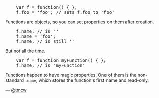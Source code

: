 <pre lang="javascript">
    var f = function() { };
    f.foo = 'foo'; // sets f.foo to 'foo'
</pre>

Functions are objects, so you can set properties on them after creation.

<pre lang="javascript">
    f.name; // is ''
    f.name = 'foo';
    f.name; // is still ''
</pre>

But not all the time.

<pre lang="javascript">
    var f = function myFunction() { };
    f.name; // is 'myFunction'
</pre>

Functions happen to have magic properties. One of them is the non-standard `.name`,
which stores the function's first name and read-only.

— [@tmcw][1]

[1]:https://twitter.com/tmcw
